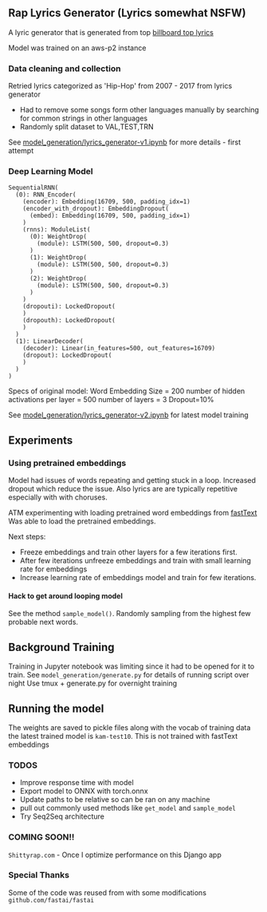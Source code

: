 ## Rap Lyrics Generator (Lyrics somewhat NSFW)

A lyric generator that is generated from top [billboard top lyrics](https://www.kaggle.com/rakannimer/billboard-top-lyrics-analysis/data)

Model was trained on an aws-p2 instance

### Data cleaning and collection

Retried lyrics categorized as 'Hip-Hop' from 2007 - 2017 from lyrics generator
- Had to remove some songs form other languages manually by searching for common strings in other languages
- Randomly split dataset to VAL,TEST,TRN

See [model_generation/lyrics_generator-v1.ipynb](https://github.com/cheeseblubber/lyrics_generator/blob/master/model_generation/lyrics_generator-v1.ipynb) for more details - first attempt

### Deep Learning Model

```
SequentialRNN(
  (0): RNN_Encoder(
    (encoder): Embedding(16709, 500, padding_idx=1)
    (encoder_with_dropout): EmbeddingDropout(
      (embed): Embedding(16709, 500, padding_idx=1)
    )
    (rnns): ModuleList(
      (0): WeightDrop(
        (module): LSTM(500, 500, dropout=0.3)
      )
      (1): WeightDrop(
        (module): LSTM(500, 500, dropout=0.3)
      )
      (2): WeightDrop(
        (module): LSTM(500, 500, dropout=0.3)
      )
    )
    (dropouti): LockedDropout(
    )
    (dropouth): LockedDropout(
    )
  )
  (1): LinearDecoder(
    (decoder): Linear(in_features=500, out_features=16709)
    (dropout): LockedDropout(
    )
  )
)
```

Specs of original model:
Word Embedding Size = 200
number of hidden activations per layer = 500
number of layers = 3
Dropout=10%

See [model_generation/lyrics_generator-v2.ipynb](https://github.com/cheeseblubber/lyrics_generator/blob/master/model_generation/lyrics_generator-v2.ipynb) for latest model training

## Experiments


### Using pretrained embeddings

Model had issues of words repeating and getting stuck in a loop. Increased 
dropout which reduce the issue. Also lyrics are are typically repetitive especially with
with choruses. 

ATM experimenting with loading pretrained word embeddings from [fastText](https://github.com/facebookresearch/fastText)
Was able to load the pretrained embeddings. 

Next steps:

* Freeze embeddings and train other layers for a few iterations first.
* After few iterations unfreeze embeddings and train with small learning rate for embeddings
* Increase learning rate of embeddings model and train for few iterations.

#### Hack to get around looping model

See the method `sample_model()`. Randomly sampling from the highest few probable next words.

## Background Training

Training in Jupyter notebook was limiting since it had to be opened for it to train.
See `model_generation/generate.py` for details of running script over night
Use tmux + generate.py for overnight training

## Running the model

The weights are saved to pickle files along with the vocab of training data 
the latest trained model is `kam-test10`. This is not trained with fastText embeddings

### TODOS

- Improve response time with model
- Export model to ONNX with torch.onnx
- Update paths to be relative so can be ran on any machine
- pull out commonly used methods like `get_model` and `sample_model`
- Try Seq2Seq architecture 

### COMING SOON!!

`Shittyrap.com` - Once I optimize performance on this Django app

### Special Thanks

Some of the code was reused from with some modifications `github.com/fastai/fastai`
